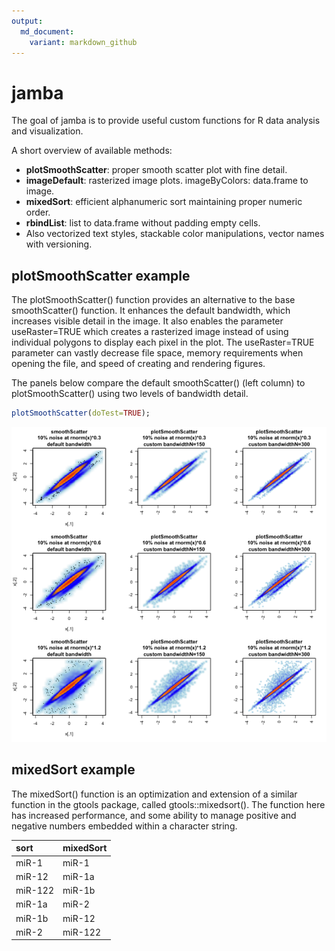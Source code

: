 ```yaml
---
output:
  md_document:
    variant: markdown_github
---
```


<!-- README.md is generated from README.Rmd. Please edit that file -->



# jamba

The goal of jamba is to provide useful custom functions for R data
analysis and visualization.

A short overview of available methods:

* __plotSmoothScatter__: proper smooth scatter plot with fine detail.
* __imageDefault__: rasterized image plots. imageByColors: data.frame to image.
* __mixedSort__: efficient alphanumeric sort maintaining proper numeric order.
* __rbindList__: list to data.frame without padding empty cells.
* Also vectorized text styles, stackable color manipulations, vector names
  with versioning.

## plotSmoothScatter example

The plotSmoothScatter() function provides an alternative to the
base smoothScatter() function. It enhances the default bandwidth, which
increases visible detail in the image. It also enables the parameter
useRaster=TRUE which creates a rasterized image instead of using individual
polygons to display each pixel in the plot. The useRaster=TRUE parameter
can vastly decrease file space, memory requirements when opening the file,
and speed of creating and rendering figures.

The panels below compare the default smoothScatter() (left column) to
plotSmoothScatter() using two levels of bandwidth detail.


```r
plotSmoothScatter(doTest=TRUE);
```

![plot of chunk example1](README-example1-1.png)

## mixedSort example

The mixedSort() function is an optimization and extension of a similar
function in the gtools package, called gtools::mixedsort().
The function here has increased performance, and some ability to manage
positive and negative numbers embedded within a character string.


|sort    |mixedSort |
|:-------|:---------|
|miR-1   |miR-1     |
|miR-12  |miR-1a    |
|miR-122 |miR-1b    |
|miR-1a  |miR-2     |
|miR-1b  |miR-12    |
|miR-2   |miR-122   |

